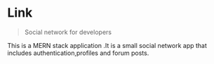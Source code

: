 # Link

> Social network for developers

This is a MERN stack application .It is a small social network app that includes authentication,profiles and forum posts.